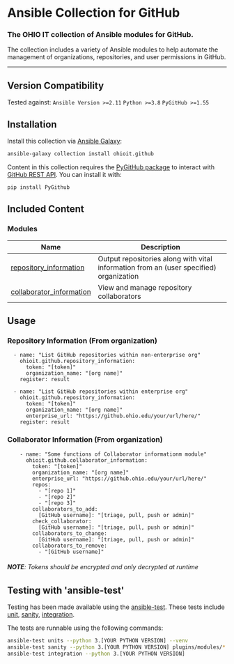 # Ansible Collection for GitHub

### The OHIO IT collection of Ansible modules for GitHub.

The collection includes a variety of Ansible modules to help automate the management of organizations, repositories, and user permissions in GitHub.

---

## Version Compatibility

Tested against:
`Ansible Version >=2.11`
`Python >=3.8`
`PyGitHub >=1.55`

## Installation

Install this collection via [Ansible Galaxy](https://galaxy.ansible.com/ohioit/github):

```bash
ansible-galaxy collection install ohioit.github
```

Content in this collection requires the [PyGitHub package](https://github.com/PyGithub/PyGithub) to interact with [GitHub REST API](https://docs.github.com/en/rest). You can install it with:

```bash
pip install PyGithub
```

## Included Content

### Modules

| Name                                                                                                                                             | Description                                                                            |
| ------------------------------------------------------------------------------------------------------------------------------------------------ | -------------------------------------------------------------------------------------- |
| [repository_information](https://github.com/senior-design-21-22/ansible-collection-github/blob/development/docs/repository_information.rst) | Output repositories along with vital information from an (user specified) organization |
| [collaborator_information](https://github.com/senior-design-21-22/ansible-collection-github/blob/development/docs/collaborator_information.rst) | View and manage repository collaborators |

## Usage

### Repository Information (From organization)

```
  - name: "List GitHub repositories within non-enterprise org"
    ohioit.github.repository_information:
      token: "[token]"
      organization_name: "[org name]"
    register: result

  - name: "List GitHub repositories within enterprise org"
    ohioit.github.repository_information:
      token: "[token]"
      organization_name: "[org name]"
      enterprise_url: "https://github.ohio.edu/your/url/here/"
    register: result     
```
### Collaborator Information (From organization)

```
    - name: "Some functions of Collaborator informationm module"
      ohioit.github.collaborator_information:
        token: "[token]"
        organization_name: "[org name]"
        enterprise_url: "https://github.ohio.edu/your/url/here/"
        repos:
          - "[repo 1]"
          - "[repo 2]"
          - "[repo 3]"
        collaborators_to_add:
          [GitHub username]: "[triage, pull, push or admin]"
        check_collaborator:
          [GitHub username]: "[triage, pull, push or admin]"
        collaborators_to_change:
          [GitHub username]: "[triage, pull, push or admin]"
        collaborators_to_remove:
          - "[GitHub username]"   
```

###### _**NOTE**: Tokens should be encrypted and only decrypted at runtime_

## Testing with 'ansible-test'

Testing has been made available using the [ansible-test](https://docs.ansible.com/ansible/latest/dev_guide/testing_integration.html). These tests include [unit](https://github.com/senior-design-21-22/ansible-collection-github/blob/development/docs/unit_testing.rst), [sanity](https://github.com/senior-design-21-22/ansible-collection-github/tree/repo-information-module/unit/sanity), [integration](https://github.com/senior-design-21-22/ansible-collection-github/blob/development/docs/integration_testing.rst).

The tests are runnable using the following commands:

```bash
ansible-test units --python 3.[YOUR PYTHON VERSION] --venv
ansible-test sanity --python 3.[YOUR PYTHON VERSION] plugins/modules/*
ansible-test integration --python 3.[YOUR PYTHON VERSION]
```
